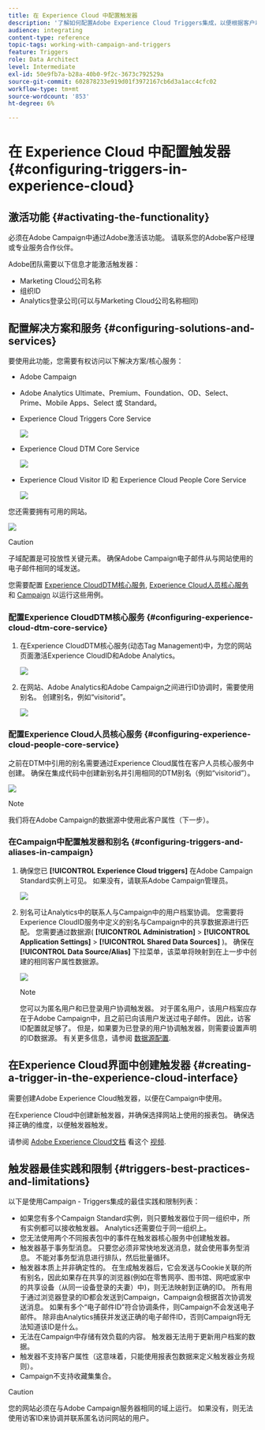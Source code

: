 ```yaml
---
title: 在 Experience Cloud 中配置触发器
description: '了解如何配置Adobe Experience Cloud Triggers集成，以便根据客户以前的行为开始向客户发送个性化投放。 '
audience: integrating
content-type: reference
topic-tags: working-with-campaign-and-triggers
feature: Triggers
role: Data Architect
level: Intermediate
exl-id: 50e9fb7a-b28a-40b0-9f2c-3673c792529a
source-git-commit: 602878233e919d01f3972167cb6d3a1acc4cfc02
workflow-type: tm+mt
source-wordcount: '853'
ht-degree: 6%

---
```


# 在 Experience Cloud 中配置触发器{#configuring-triggers-in-experience-cloud}

## 激活功能 {#activating-the-functionality}

必须在Adobe Campaign中通过Adobe激活该功能。 请联系您的Adobe客户经理或专业服务合作伙伴。

Adobe团队需要以下信息才能激活触发器：

* Marketing Cloud公司名称
* 组织ID
* Analytics登录公司(可以与Marketing Cloud公司名称相同)

## 配置解决方案和服务 {#configuring-solutions-and-services}

要使用此功能，您需要有权访问以下解决方案/核心服务：

* Adobe Campaign
* Adobe Analytics Ultimate、Premium、Foundation、OD、Select、Prime、Mobile Apps、Select 或 Standard。
* Experience Cloud Triggers Core Service

   ![](assets/trigger_uc_prereq_1.png)

* Experience Cloud DTM Core Service

   ![](assets/trigger_uc_prereq_2.png)

* Experience Cloud Visitor ID 和 Experience Cloud People Core Service

   ![](assets/trigger_uc_prereq_3.png)

您还需要拥有可用的网站。

![](assets/trigger_uc_prereq_4.png)

>[!CAUTION]
>
>子域配置是可投放性关键元素。 确保Adobe Campaign电子邮件从与网站使用的电子邮件相同的域发送。

您需要配置 [Experience CloudDTM核心服务](#configuring-experience-cloud-dtm-core-service), [Experience Cloud人员核心服务](#configuring-experience-cloud-people-core-service) 和 [Campaign](#configuring-triggers-and-aliases-in-campaign) 以运行这些用例。

### 配置Experience CloudDTM核心服务 {#configuring-experience-cloud-dtm-core-service}

1. 在Experience CloudDTM核心服务(动态Tag Management)中，为您的网站页面激活Experience CloudID和Adobe Analytics。

   ![](assets/trigger_uc_conf_1.png)

1. 在网站、Adobe Analytics和Adobe Campaign之间进行ID协调时，需要使用别名。 创建别名，例如“visitorid”。

   ![](assets/trigger_uc_conf_2.png)

### 配置Experience Cloud人员核心服务 {#configuring-experience-cloud-people-core-service}

之前在DTM中引用的别名需要通过Experience Cloud属性在客户人员核心服务中创建。 确保在集成代码中创建新别名并引用相同的DTM别名（例如“visitorid”）。

![](assets/trigger_uc_conf_3.png)

>[!NOTE]
>
>我们将在Adobe Campaign的数据源中使用此客户属性（下一步）。

### 在Campaign中配置触发器和别名 {#configuring-triggers-and-aliases-in-campaign}

1. 确保您已 **[!UICONTROL Experience Cloud triggers]** 在Adobe Campaign Standard实例上可见。 如果没有，请联系Adobe Campaign管理员。

   ![](assets/remarketing_1.png)

1. 别名可让Analytics中的联系人与Campaign中的用户档案协调。 您需要将Experience CloudID服务中定义的别名与Campaign中的共享数据源进行匹配。 您需要通过数据源( **[!UICONTROL Administration]** > **[!UICONTROL Application Settings]** > **[!UICONTROL Shared Data Sources]** )。 确保在 **[!UICONTROL Data Source/Alias]** 下拉菜单，该菜单将映射到在上一步中创建的相同客户属性数据源。

   ![](assets/trigger_uc_conf_5.png)

   >[!NOTE]
   >
   >您可以为匿名用户和已登录用户协调触发器。 对于匿名用户，该用户档案应存在于Adobe Campaign中，且之前已向该用户发送过电子邮件。 因此，访客ID配置就足够了。 但是，如果要为已登录的用户协调触发器，则需要设置声明的ID数据源。 有关更多信息，请参阅 [数据源配置](../../integrating/using/provisioning-and-configuring-integration-with-audience-manager-or-people-core-service.md#step-2--configure-the-data-sources).

## 在Experience Cloud界面中创建触发器 {#creating-a-trigger-in-the-experience-cloud-interface}

需要创建Adobe Experience Cloud触发器，以便在Campaign中使用。

在Experience Cloud中创建新触发器，并确保选择网站上使用的报表包。 确保选择正确的维度，以便触发器触发。

请参阅 [Adobe Experience Cloud文档](https://experienceleague.adobe.com/docs/core-services/interface/activation/triggers.html) 看这个 [视频](https://helpx.adobe.com/cn/marketing-cloud/how-to/email-marketing.html#step-two).

## 触发器最佳实践和限制 {#triggers-best-practices-and-limitations}

以下是使用Campaign - Triggers集成的最佳实践和限制列表：

* 如果您有多个Campaign Standard实例，则只要触发器位于同一组织中，所有实例都可以接收触发器。 Analytics还需要位于同一组织上。
* 您无法使用两个不同报表包中的事件在触发器核心服务中创建触发器。
* 触发器基于事务型消息。 只要您必须非常快地发送消息，就会使用事务型消息。 不能对事务型消息进行排队，然后批量循环。
* 触发器本质上并非确定性的。 在生成触发器后，它会发送与Cookie关联的所有别名，因此如果存在共享的浏览器(例如在零售网亭、图书馆、网吧或家中的共享设备（从同一设备登录的夫妻）中)，则无法映射到正确的ID。 所有用于通过浏览器登录的ID都会发送到Campaign，Campaign会根据首次协调发送消息。 如果有多个“电子邮件ID”符合协调条件，则Campaign不会发送电子邮件。 除非由Analytics捕获并发送正确的电子邮件ID，否则Campaign将无法知道该ID是什么。
* 无法在Campaign中存储有效负载的内容。 触发器无法用于更新用户档案的数据。
* 触发器不支持客户属性（这意味着，只能使用报表包数据来定义触发器业务规则）。
* Campaign不支持收藏集集合。

>[!CAUTION]
>
>您的网站必须在与Adobe Campaign服务器相同的域上运行。 如果没有，则无法使用访客ID来协调并联系匿名访问网站的用户。

